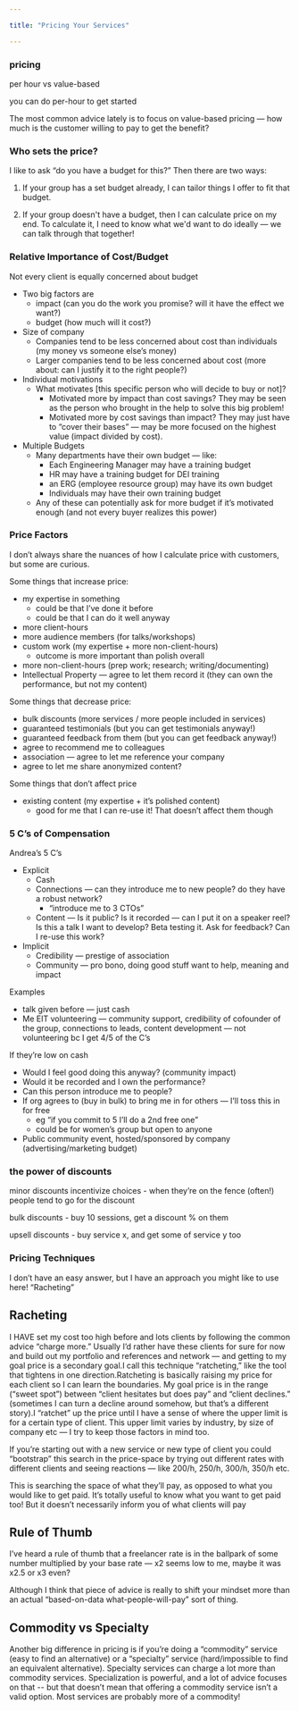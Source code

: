 ```yaml
---

title: "Pricing Your Services"

---
```


### pricing

per hour vs value-based

you can do per-hour to get started

The most common advice lately is to focus on value-based pricing — how much is the customer willing to pay to get the benefit?

### Who sets the price?

I like to ask “do you have a budget for this?” Then there are two ways:

1.  If your group has a set budget already, I can tailor things I offer to fit that budget.
    
2.  If your group doesn't have a budget, then I can calculate price on my end. To calculate it, I need to know what we'd want to do ideally — we can talk through that together!
    

### Relative Importance of Cost/Budget

Not every client is equally concerned about budget

-   Two big factors are
    -   impact (can you do the work you promise? will it have the effect we want?)
    -   budget (how much will it cost?)
-   Size of company
    -   Companies tend to be less concerned about cost than individuals (my money vs someone else’s money)
    -   Larger companies tend to be less concerned about cost (more about: can I justify it to the right people?)
-   Individual motivations
    -   What motivates [this specific person who will decide to buy or not]?
        -   Motivated more by impact than cost savings? They may be seen as the person who brought in the help to solve this big problem!
        -   Motivated more by cost savings than impact? They may just have to “cover their bases” — may be more focused on the highest value (impact divided by cost).
-   Multiple Budgets
    -   Many departments have their own budget — like:
        -   Each Engineering Manager may have a training budget
        -   HR may have a training budget for DEI training
        -   an ERG (employee resource group) may have its own budget
        -   Individuals may have their own training budget
    -   Any of these can potentially ask for more budget if it’s motivated enough (and not every buyer realizes this power)

### Price Factors

I don’t always share the nuances of how I calculate price with customers, but some are curious.

Some things that increase price:

-   my expertise in something
    -   could be that I’ve done it before
    -   could be that I can do it well anyway
-   more client-hours
-   more audience members (for talks/workshops)
-   custom work (my expertise + more non-client-hours)
    -   outcome is more important than polish overall
-   more non-client-hours (prep work; research; writing/documenting)
-   Intellectual Property — agree to let them record it (they can own the performance, but not my content)

Some things that decrease price:

-   bulk discounts (more services / more people included in services)
-   guaranteed testimonials (but you can get testimonials anyway!)
-   guaranteed feedback from them (but you can get feedback anyway!)
-   agree to recommend me to colleagues
-   association — agree to let me reference your company
-   agree to let me share anonymized content?

Some things that don’t affect price

-   existing content (my expertise + it’s polished content)
    -   good for me that I can re-use it! That doesn’t affect them though

### 5 C’s of Compensation

Andrea’s 5 C’s

-   Explicit
    -   Cash
    -   Connections — can they introduce me to new people? do they have a robust network?
        -   “introduce me to 3 CTOs”
    -   Content — Is it public? Is it recorded — can I put it on a speaker reel? Is this a talk I want to develop? Beta testing it. Ask for feedback? Can I re-use this work?
-   Implicit
    -   Credibility — prestige of association
    -   Community — pro bono, doing good stuff want to help, meaning and impact

Examples

-   talk given before — just cash
-   Me EIT volunteering — community support, credibility of cofounder of the group, connections to leads, content development — not volunteering bc I get 4/5 of the C’s

If they’re low on cash

-   Would I feel good doing this anyway? (community impact)
-   Would it be recorded and I own the performance?
-   Can this person introduce me to people?
-   If org agrees to (buy in bulk) to bring me in for others — I’ll toss this in for free
    -   eg “if you commit to 5 I’ll do a 2nd free one”
    -   could be for women’s group but open to anyone
-   Public community event, hosted/sponsored by company (advertising/marketing budget)

### the power of discounts

minor discounts incentivize choices - when they’re on the fence (often!) people tend to go for the discount

bulk discounts - buy 10 sessions, get a discount % on them

upsell discounts - buy service x, and get some of service y too


### Pricing Techniques

I don’t have an easy answer, but I have an approach you might like to use here! “Racheting”

## Racheting
I HAVE set my cost too high before and lots clients by following the common advice “charge more.” Usually I’d rather have these clients for sure for now and build out my portfolio and references and network — and getting to my goal price is a secondary goal.I call this technique “ratcheting,” like the tool that tightens in one direction.Ratcheting is basically raising my price for each client so I can learn the boundaries. My goal price is in the range (“sweet spot”) between “client hesitates but does pay” and “client declines.” (sometimes I can turn a decline around somehow, but that’s a different story).I “ratchet” up the price until I have a sense of where the upper limit is for a certain type of client. This upper limit varies by industry, by size of company etc — I try to keep those factors in mind too.

If you’re starting out with a new service or new type of client you could “bootstrap” this search in the price-space by trying out different rates with different clients and seeing reactions — like 200/h, 250/h, 300/h, 350/h etc.

This is searching the space of what they’ll pay, as opposed to what you would like to get paid. It’s totally useful to know what you want to get paid too! But it doesn’t necessarily inform you of what clients will pay

## Rule of Thumb
I’ve heard a rule of thumb that a freelancer rate is in the ballpark of some number multiplied by your base rate — x2 seems low to me, maybe it was x2.5 or x3 even?

Although I think that piece of advice is really to shift your mindset more than an actual “based-on-data what-people-will-pay” sort of thing.

## Commodity vs Specialty
Another big difference in pricing is if you’re doing a “commodity” service (easy to find an alternative) or a “specialty” service (hard/impossible to find an equivalent alternative). Specialty services can charge a lot more than commodity services. Specialization is powerful, and a lot of advice focuses on that -- but that doesn’t mean that offering a commodity service isn’t a valid option. Most services are probably more of a commodity!
